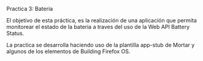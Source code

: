 Practica 3: Bateria 

El objetivo de esta práctica, es la realización de una aplicación que permita monitorear el estado de la bateria a traves del uso de la Web API Battery Status.

La practica se desarrolla haciendo uso de la plantilla app-stub de Mortar y algunos de los elementos de Building Firefox OS.
